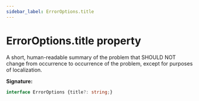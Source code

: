 ```yaml
---
sidebar_label: ErrorOptions.title
---
```

# ErrorOptions.title property

A short, human-readable summary of the problem that SHOULD NOT change from occurrence to occurrence of the problem, except for purposes of localization.

**Signature:**

```typescript
interface ErrorOptions {title?: string;}
```
